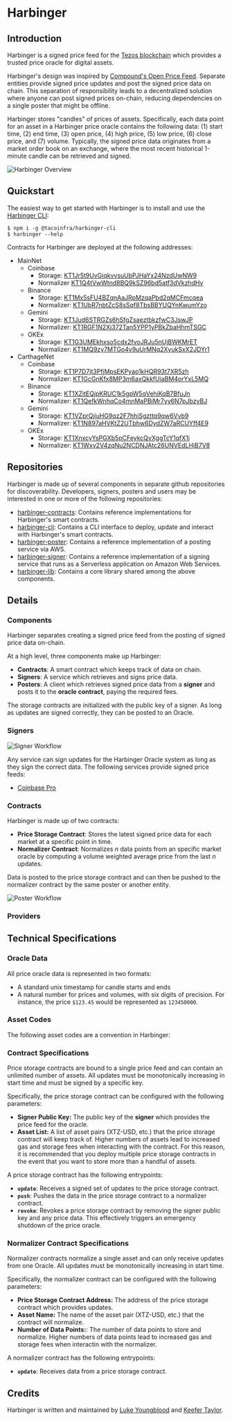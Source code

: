 # Harbinger

## Introduction

Harbinger is a signed price feed for the [Tezos blockchain](https://tezos.com/) which provides a trusted price oracle for digital assets.

Harbinger's design was inspired by [Compound's Open Price Feed](https://medium.com/compound-finance/announcing-compound-open-oracle-development-cff36f06aad3). Separate entities provide signed price updates and post the signed price data on chain. This separation of responsibility leads to a decentralized solution where anyone can post signed prices on-chain, reducing dependencies on a single poster that might be offline.

Harbinger stores "candles" of prices of assets. Specifically, each data point for an asset in a Harbinger price oracle contains the following data: (1) start time, (2) end time, (3) open price, (4) high price, (5) low price, (6) close price, and (7) volume. Typically, the signed price data originates from a market order book on an exchange, where the most recent historical 1-minute candle can be retrieved and signed.

![Harbinger Overview](images/harbinger-overview.png)

## Quickstart

The easiest way to get started with Harbinger is to install and use the [Harbinger CLI](https://github.com/tacoinfra/harbinger-cli):

```shell
$ npm i -g @tacoinfra/harbinger-cli
$ harbinger --help
```

Contracts for Harbinger are deployed at the following addresses:

* MainNet
  * Coinbase
    * Storage: [KT1Jr5t9UvGiqkvvsuUbPJHaYx24NzdUwNW9](https://tzkt.io/KT1Jr5t9UvGiqkvvsuUbPJHaYx24NzdUwNW9/storage)
    * Normalizer [KT1Q4tVwWtnd8BQ9kSZ96bd5atf3dVkzhdHv](https://tzkt.io/KT1Q4tVwWtnd8BQ9kSZ96bd5atf3dVkzhdHv/storage)
  * Binance
    * Storage: [KT1Mx5sFU4BZqnAaJRpMzqaPbd2qMCFmcqea](https://tzkt.io/KT1Mx5sFU4BZqnAaJRpMzqaPbd2qMCFmcqea/storage)
    * Normalizer: [KT1UbR7nbtZcS8sSqf8TbsBBYUQYnKwumYzo](https://tzkt.io/KT1UbR7nbtZcS8sSqf8TbsBBYUQYnKwumYzo/storage)
  * Gemini
    * Storage: [KT1Jud6STRGZs6hSfgZsaeztbkzfwC3JswJP](https://tzkt.io/KT1Jud6STRGZs6hSfgZsaeztbkzfwC3JswJP/storage)
    * Normalizer: [KT1RGF1N2Xj372Tan5YPP1yPBkZbaHhmTSGC](https://tzkt.io/KT1RGF1N2Xj372Tan5YPP1yPBkZbaHhmTSGC/storage)
  * OKEx
    * Storage: [KT1G3UMEkhxso5cdx2fvoJRJu5nUjBWKMrET](https://tzkt.io/KT1G3UMEkhxso5cdx2fvoJRJu5nUjBWKMrET/storage)
    * Normalizer: [KT1MQ9zy7MTGo4v9uUrMNq2XyukSxX2JDYr1](https://tzkt.io/KT1MQ9zy7MTGo4v9uUrMNq2XyukSxX2JDYr1/storage)
* CarthageNet
  * Coinbase
    * Storage: [KT1P7D7jt3PfjMpsEKPyao1kHQR93t7XR5zh](https://carthage.tzkt.io/KT1P7D7jt3PfjMpsEKPyao1kHQR93t7XR5zh/storage)
    * Normalizer: [KT1GcGnKfx8MP3m6axQkkfUiaBM4orYxL5MQ](https://carthage.tzkt.io/KT1GcGnKfx8MP3m6axQkkfUiaBM4orYxL5MQ/storage)
  * Binance
    * Storage: [KT1XZitEQjpKRUC1k5gpW5qVehiKqB7BfuJn](https://carthage.tzkt.io/KT1XZitEQjpKRUC1k5gpW5qVehiKqB7BfuJn/storage)
    * Normalizer: [KT1QefkWnhqCo4mnMaPBjMr7yy6N7pJbzyBJ](https://carthage.tzkt.io/KT1QefkWnhqCo4mnMaPBjMr7yy6N7pJbzyBJ/storage)
  * Gemini
    * Storage: [KT1VZprQjiuHG9qz2F7hhiSgzttq9qw6Vvb9](https://carthage.tzkt.io/KT1VZprQjiuHG9qz2F7hhiSgzttq9qw6Vvb9/storage)
    * Normalizer: [KT1N897aHVKtZ2UTbhw6DydZW7aRCUYff4E9](https://carthage.tzkt.io/KT1N897aHVKtZ2UTbhw6DydZW7aRCUYff4E9/storage)
  * OKEx
    * Storage: [KT1XnxcyYsPGXb5pCFeykcQvXggTcY1qfX1i](https://carthage.tzkt.io/KT1XnxcyYsPGXb5pCFeykcQvXggTcY1qfX1i/storage)
    * Normalizer: [KT1Wxy2V4zqNu2NCDNJAtc26UNVEdLHjB7V8](https://carthage.tzkt.io/KT1Wxy2V4zqNu2NCDNJAtc26UNVEdLHjB7V8/storage)

## Repositories

Harbinger is made up of several components in separate github repositories for discoverability. Developers, signers, posters and users may be interested in one or more of the following repositories:

- [harbinger-contracts](https://github.com/tacoinfra/harbinger-contracts): Contains reference implementations for Harbinger's smart contracts.
- [harbinger-cli](https://github.com/tacoinfra/harbinger-cli): Contains a CLI interface to deploy, update and interact with Harbinger's smart contracts.
- [harbinger-poster](https://github.com/tacoinfra/harbinger-poster): Contains a reference implementation of a posting service via AWS.
- [harbinger-signer](https://github.com/tacoinfra/harbinger-signer): Contains a reference implementation of a signing service that runs as a Serverless application on Amazon Web Services.
- [harbinger-lib](https://github.com/tacoinfra/harbinger-lib): Contains a core library shared among the above components. 

## Details

### Components

Harbinger separates creating a signed price feed from the posting of signed price data on-chain. 

At a high level, three components make up Harbinger:
- **Contracts**: A smart contract which keeps track of data on chain.
- **Signers**: A service which retrieves and signs price data. 
- **Posters**: A client which retrieves signed price data from a **signer** and posts it to the **oracle contract**, paying the required fees.

The storage contracts are initialized with the public key of a signer. As long as updates are signed correctly, they can be posted to an Oracle. 

### Signers

![Signer Workflow](images/signer-workflow.png)

Any service can sign updates for the Harbinger Oracle system as long as they sign the correct data. The following services provide signed price feeds:
- [Coinbase Pro](https://pro.coinbase.com/)

### Contracts

Harbinger is made up of two contracts:
- **Price Storage Contract**: Stores the latest signed price data for each market at a specific point in time. 
- **Normalizer Contract**: Normalizes *n* data points from an specific market oracle by computing a volume weighted average price from the last *n* updates.

Data is posted to the price storage contract and can then be pushed to the normalizer contract by the same poster or another entity.

![Poster Workflow](images/poster-workflow.png)

### Providers

## Technical Specifications

### Oracle Data

All price oracle data is represented in two formats:
- A standard unix timestamp for candle starts and ends
- A natural number for prices and volumes, with six digits of precision. For instance, the price `$123.45` would be represented as `123450000`.

### Asset Codes

The following asset codes are a convention in Harbinger: 

### Contract Specifications

Price storage contracts are bound to a single price feed and can contain an unlimited number of assets. All updates must be monotonically increasing in start time and must be signed by a specific key.

Specifically, the price storage contract can be configured with the following parameters:
- **Signer Public Key:** The public key of the **signer** which provides the price feed for the oracle.
- **Asset List:** A list of asset pairs (XTZ-USD, etc.) that the price storage contract will keep track of. Higher numbers of assets lead to increased gas and storage fees when interacting with the contract. For this reason, it is recommended that you deploy multiple price storage contracts in the event that you want to store more than a handful of assets.

A price storage contract has the following entrypoints:
- **`update`**: Receives a signed set of updates to the price storage contract.
- **`push`**: Pushes the data in the price storage contract to a normalizer contract.
- **`revoke`**: Revokes a price storage contract by removing the signer public key and any price data. This effectively triggers an emergency shutdown of the price oracle.

### Normalizer Contract Specifications

Normalizer contracts normalize a single asset and can only receive updates from one Oracle.  All updates must be monotonically increasing in start time.

Specifically, the normalizer contract can be configured with the following parameters:
- **Price Storage Contract Address:** The address of the price storage contract which provides updates.
- **Asset Name:** The name of the asset pair (XTZ-USD, etc.) that the contract will normalize.
- **Number of Data Points:**: The number of data points to store and normalize. Higher numbers of data points lead to increased gas and storage fees when interactin with the normalizer.

A normalizer contract has the following entrypoints:
- **`update`**: Receives data from a price storage contract.

## Credits 

Harbinger is written and maintained by [Luke Youngblood](https://github.com/lyoungblood) and [Keefer Taylor](https://github.com/keefertaylor). 
